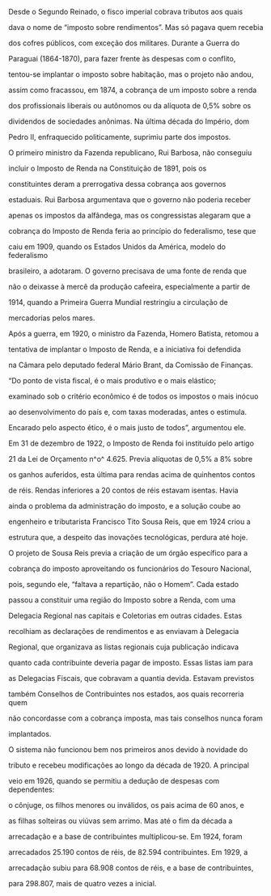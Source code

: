 

Desde o Segundo Reinado, o fisco imperial cobrava tributos aos quais

dava o nome de “imposto sobre rendimentos”. Mas só pagava quem recebia

dos cofres públicos, com exceção dos militares. Durante a Guerra do

Paraguai (1864-1870), para fazer frente às despesas com o conflito,

tentou-se implantar o imposto sobre habitação, mas o projeto não andou,

assim como fracassou, em 1874, a cobrança de um imposto sobre a renda

dos profissionais liberais ou autônomos ou da alíquota de 0,5% sobre os

dividendos de sociedades anônimas. Na última década do Império, dom

Pedro II, enfraquecido politicamente, suprimiu parte dos impostos.



O primeiro ministro da Fazenda republicano, Rui Barbosa, não conseguiu

incluir o Imposto de Renda na Constituição de 1891, pois os

constituintes deram a prerrogativa dessa cobrança aos governos

estaduais. Rui Barbosa argumentava que o governo não poderia receber

apenas os impostos da alfândega, mas os congressistas alegaram que a

cobrança do Imposto de Renda feria ao princípio do federalismo, tese que

caiu em 1909, quando os Estados Unidos da América, modelo do federalismo

brasileiro, a adotaram. O governo precisava de uma fonte de renda que

não o deixasse à mercê da produção cafeeira, especialmente a partir de

1914, quando a Primeira Guerra Mundial restringiu a circulação de

mercadorias pelos mares.



Após a guerra, em 1920, o ministro da Fazenda, Homero Batista, retomou a

tentativa de implantar o Imposto de Renda, e a iniciativa foi defendida

na Câmara pelo deputado federal Mário Brant, da Comissão de Finanças.

“Do ponto de vista fiscal, é o mais produtivo e o mais elástico;

examinado sob o critério econômico é de todos os impostos o mais inócuo

ao desenvolvimento do país e, com taxas moderadas, antes o estimula.

Encarado pelo aspecto ético, é o mais justo de todos”, argumentou ele.



Em 31 de dezembro de 1922, o Imposto de Renda foi instituído pelo artigo

21 da Lei de Orçamento n^o^ 4.625. Previa alíquotas de 0,5% a 8% sobre

os ganhos auferidos, esta última para rendas acima de quinhentos contos

de réis. Rendas inferiores a 20 contos de réis estavam isentas. Havia

ainda o problema da administração do imposto, e a solução coube ao

engenheiro e tributarista Francisco Tito Sousa Reis, que em 1924 criou a

estrutura que, a despeito das inovações tecnológicas, perdura até hoje.



O projeto de Sousa Reis previa a criação de um órgão específico para a

cobrança do imposto aproveitando os funcionários do Tesouro Nacional,

pois, segundo ele, “faltava a repartição, não o Homem”. Cada estado

passou a constituir uma região do Imposto sobre a Renda, com uma

Delegacia Regional nas capitais e Coletorias em outras cidades. Estas

recolhiam as declarações de rendimentos e as enviavam à Delegacia

Regional, que organizava as listas regionais cuja publicação indicava

quanto cada contribuinte deveria pagar de imposto. Essas listas iam para

as Delegacias Fiscais, que cobravam a quantia devida. Estavam previstos

também Conselhos de Contribuintes nos estados, aos quais recorreria quem

não concordasse com a cobrança imposta, mas tais conselhos nunca foram

implantados.



O sistema não funcionou bem nos primeiros anos devido à novidade do

tributo e recebeu modificações ao longo da década de 1920. A principal

veio em 1926, quando se permitiu a dedução de despesas com dependentes:

o cônjuge, os filhos menores ou inválidos, os pais acima de 60 anos, e

as filhas solteiras ou viúvas sem arrimo. Mas até o fim da década a

arrecadação e a base de contribuintes multiplicou-se. Em 1924, foram

arrecadados 25.190 contos de réis, de 82.594 contribuintes. Em 1929, a

arrecadação subiu para 68.908 contos de réis, e a base de contribuintes,

para 298.807, mais de quatro vezes a inicial.

